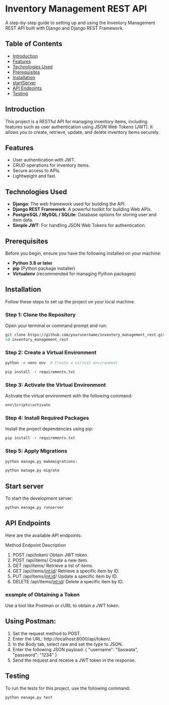 # Inventory Management REST API

A step-by-step guide to setting up and using the Inventory Management REST API built with Django and Django REST Framework.

## Table of Contents
- [Introduction](#introduction)
- [Features](#features)
- [Technologies Used](#technologies-used)
- [Prerequisites](#prerequisites)
- [Installation](#installation)
- [startServer](#Start-server)
- [API Endpoints](#api-endpoints)
- [Testing](#testing)

## Introduction

This project is a RESTful API for managing inventory items, including features such as user authentication using JSON Web Tokens (JWT). It allows you to create, retrieve, update, and delete inventory items securely.

## Features

- User authentication with JWT.
- CRUD operations for inventory items.
- Secure access to APIs.
- Lightweight and fast.

## Technologies Used

- **Django**: The web framework used for building the API.
- **Django REST Framework**: A powerful toolkit for building Web APIs.
- **PostgreSQL / MySQL / SQLite**: Database options for storing user and item data.
- **Simple JWT**: For handling JSON Web Tokens for authentication.

## Prerequisites

Before you begin, ensure you have the following installed on your machine:

- **Python 3.8 or later**
- **pip** (Python package installer)
- **Virtualenv** (recommended for managing Python packages)

## Installation

Follow these steps to set up the project on your local machine.

### Step 1: Clone the Repository

Open your terminal or command prompt and run:

```bash
git clone https://github.com/yourusername/inventory_management_rest.git
cd inventory_management_rest
```
### Step 2: Create a Virtual Environment
```bash
python -m venv env  # Create a virtual environment

pip install -r requirements.txt
```
### Step 3: Activate the Virtual Environment
Activate the virtual environment with the following command:
```bash
env\Scripts\activate
```
### Step 4: Install Required Packages
Install the project dependencies using pip:
```bash
pip install -r requirements.txt
```
### Step 5: Apply Migrations
```bash
python manage.py makemigrations:
```
```bash
python manage.py migrate
```
## Start server
To start the development server:
```bash
python manage.py runserver
```
## API Endpoints
Here are the available API endpoints:

 Method	Endpoint	Description
1. POST	/api/token/	Obtain JWT token.
2. POST	/api/items/	Create a new item.
3. GET	/api/items/	Retrieve a list of items.
4. GET	/api/items/<int:id>/	Retrieve a specific item by ID.
5. PUT	/api/items/<int:id>/	Update a specific item by ID.
6. DELETE	/api/items/<int:id>/	Delete a specific item by ID.

### example of Obtaining a Token
Use a tool like Postman or cURL to obtain a JWT token.

## Using Postman:

1. Set the request method to POST.
2. Enter the URL: http://localhost:8000/api/token/.
3. In the Body tab, select raw and set the type to JSON.
4. Enter the following JSON payload:
{
    "username": "Saswata",
    "password": "1234"
}
5. Send the request and receive a JWT token in the response.
## Testing
To run the tests for this project, use the following command:
```bash
python manage.py test
```

